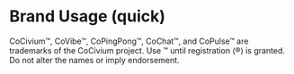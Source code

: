 # Brand Usage (quick)
CoCivium™, CoVibe™, CoPingPong™, CoChat™, and CoPulse™ are trademarks of the CoCivium project. Use ™ until registration (®) is granted. Do not alter the names or imply endorsement.


